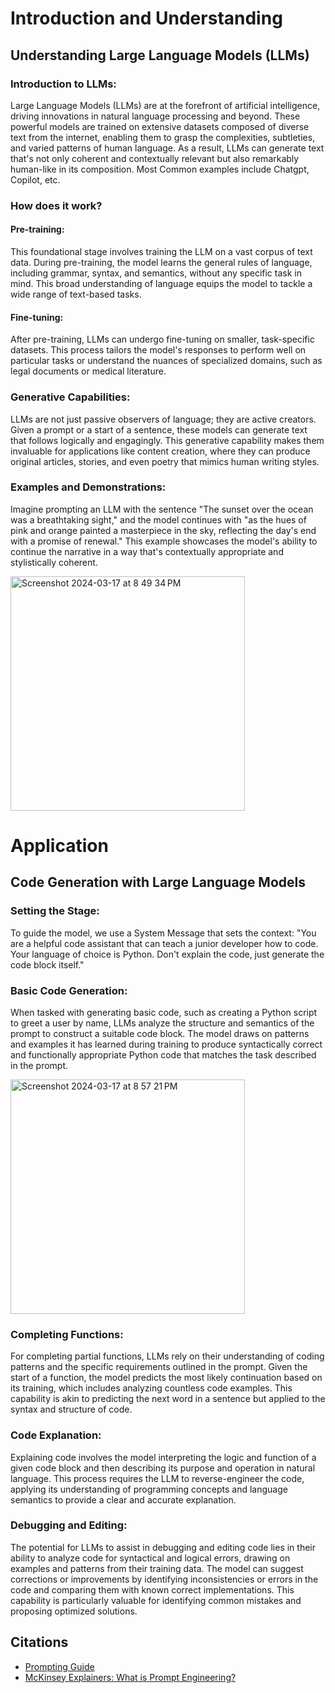 
# Introduction and Understanding

## Understanding Large Language Models (LLMs)

### Introduction to LLMs:

Large Language Models (LLMs) are at the forefront of artificial intelligence, driving innovations in natural language processing and beyond. These powerful models are trained on extensive datasets composed of diverse text from the internet, enabling them to grasp the complexities, subtleties, and varied patterns of human language. As a result, LLMs can generate text that's not only coherent and contextually relevant but also remarkably human-like in its composition. Most Common examples include Chatgpt, Copilot, etc.


### How does it work?

#### Pre-training:
This foundational stage involves training the LLM on a vast corpus of text data. During pre-training, the model learns the general rules of language, including grammar, syntax, and semantics, without any specific task in mind. This broad understanding of language equips the model to tackle a wide range of text-based tasks.

#### Fine-tuning:
After pre-training, LLMs can undergo fine-tuning on smaller, task-specific datasets. This process tailors the model's responses to perform well on particular tasks or understand the nuances of specialized domains, such as legal documents or medical literature.

### Generative Capabilities:
LLMs are not just passive observers of language; they are active creators. Given a prompt or a start of a sentence, these models can generate text that follows logically and engagingly. This generative capability makes them invaluable for applications like content creation, where they can produce original articles, stories, and even poetry that mimics human writing styles.


### Examples and Demonstrations:
Imagine prompting an LLM with the sentence "The sunset over the ocean was a breathtaking sight," and the model continues with "as the hues of pink and orange painted a masterpiece in the sky, reflecting the day's end with a promise of renewal." This example showcases the model's ability to continue the narrative in a way that's contextually appropriate and stylistically coherent.

<img width="375" alt="Screenshot 2024-03-17 at 8 49 34 PM" src="https://github.com/Adrianhui123/learning-software-engineering.github.io/assets/97869438/955c38ed-bbc6-43a2-848e-f23d7c27f019">


# Application

## Code Generation with Large Language Models

### Setting the Stage:
To guide the model, we use a System Message that sets the context: "You are a helpful code assistant that can teach a junior developer how to code. Your language of choice is Python. Don't explain the code, just generate the code block itself."

### Basic Code Generation:
When tasked with generating basic code, such as creating a Python script to greet a user by name, LLMs analyze the structure and semantics of the prompt to construct a suitable code block. The model draws on patterns and examples it has learned during training to produce syntactically correct and functionally appropriate Python code that matches the task described in the prompt.

<img width="375" alt="Screenshot 2024-03-17 at 8 57 21 PM" src="https://github.com/Adrianhui123/learning-software-engineering.github.io/assets/97869438/840d3761-d7f0-4366-8e12-d341eb44e9a0">


### Completing Functions:
For completing partial functions, LLMs rely on their understanding of coding patterns and the specific requirements outlined in the prompt. Given the start of a function, the model predicts the most likely continuation based on its training, which includes analyzing countless code examples. This capability is akin to predicting the next word in a sentence but applied to the syntax and structure of code.

### Code Explanation:
Explaining code involves the model interpreting the logic and function of a given code block and then describing its purpose and operation in natural language. This process requires the LLM to reverse-engineer the code, applying its understanding of programming concepts and language semantics to provide a clear and accurate explanation.

### Debugging and Editing:
The potential for LLMs to assist in debugging and editing code lies in their ability to analyze code for syntactical and logical errors, drawing on examples and patterns from their training data. The model can suggest corrections or improvements by identifying inconsistencies or errors in the code and comparing them with known correct implementations. This capability is particularly valuable for identifying common mistakes and proposing optimized solutions.


## Citations
- [Prompting Guide](https://www.promptingguide.ai/)
- [McKinsey Explainers: What is Prompt Engineering?](https://www.mckinsey.com/featured-insights/mckinsey-explainers/what-is-prompt-engineering)



